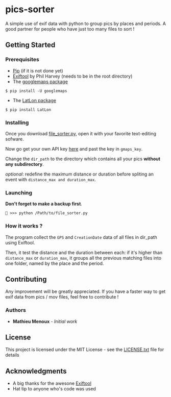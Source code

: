 # pics-sorter

A simple use of exif data with python to group pics by places and periods. A good partner for people who have just too many files to sort !

## Getting Started

### Prerequisites

* [Pip](https://pip.pypa.io/en/stable/installing/) (if it is not done yet)
* [Exiftool](http://owl.phy.queensu.ca/~phil/exiftool/) by Phil Harvey (needs to be in the root directory)
* The [googlemaps package](https://github.com/googlemaps/google-maps-services-python)
```
$ pip install -U googlemaps
```
* The [LatLon package](https://pypi.python.org/pypi/LatLon)
```
$ pip install LatLon
```

### Installing

Once you download [file_sorter.py](file_sorter.py), open it with your favorite text-editing sofware.

Now go get your own API key [here](https://developers.google.com/maps/documentation/geocoding/start#get-a-key) and past the key in `gmaps_key`.

Change the `dir_path` to the directory which contains all your pics **without any subdirectory**.

*optional*: redefine the maximum distance or duration before spliting an event with `distance_max and duration_max`. 

### Launching

**Don't forget to make a backup first**.

```
 >>> python /Path/to/file_sorter.py
```
### How it works ?

The program collect the `GPS` and `CreationDate` data of all files in dir_path using Exiftool.

Then, it test the distance and the duration between each: if it's higher than `distance_max` or `duration_max`, it groups all the previous matching files into one folder, named by the place and the period.

## Contributing

Any improvement will be greatly appreciated.
If you have a faster way to get exif data from pics / mov files, feel free to contribute !

### Authors

* **Mathieu Menoux** - *Initial work*

## License

This project is licensed under the MIT License - see the [LICENSE.txt](LICENSE.txt) file for details

## Acknowledgments

* A big thanks for the awesone [Exiftool](http://owl.phy.queensu.ca/~phil/exiftool/)
* Hat tip to anyone who's code was used
